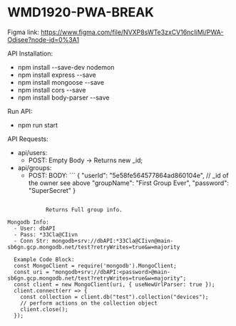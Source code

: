 # WMD1920-PWA-BREAK

Figma link: https://www.figma.com/file/NVXP8sWTe3zxCV16ncIiMi/PWA-Odisee?node-id=0%3A1

API Installation:
  - npm install --save-dev nodemon
  - npm install express --save
  - npm install mongoose --save
  - npm install cors --save
  - npm install body-parser --save
  
Run API:
  - npm run start

API Requests:
  - api/users:
    - POST: Empty Body -> Returns new _id;
  - api/groups:
    - POST: BODY:   ```
{
                    	"userId": "5e58fe564577864ad860104e", // _id of the owner see above
                    	"groupName": "First Group Ever",
                    	"password": "SuperSecret"
                    }
```

            Returns Full group info.

Mongodb Info:   
  - User: dbAPI
  - Pass: *33Cla@CIivn
  - Conn Str: mongodb+srv://dbAPI:*33Cla@CIivn@main-sb6gn.gcp.mongodb.net/test?retryWrites=true&w=majority
  
  Example Code Block:
  const MongoClient = require('mongodb').MongoClient;
  const uri = "mongodb+srv://dbAPI:<password>@main-sb6gn.gcp.mongodb.net/test?retryWrites=true&w=majority";
  const client = new MongoClient(uri, { useNewUrlParser: true });
  client.connect(err => {
    const collection = client.db("test").collection("devices");
    // perform actions on the collection object
    client.close();
  });
